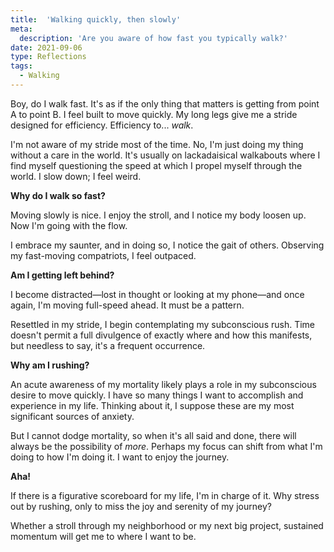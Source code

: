 ```yaml
---
title:  'Walking quickly, then slowly'
meta: 
  description: 'Are you aware of how fast you typically walk?'
date: 2021-09-06
type: Reflections
tags:
  - Walking
---
```


Boy, do I walk fast. It's as if the only thing that matters is getting from point A to point B. I feel built to move quickly. My long legs give me a stride designed for efficiency. Efficiency to... _walk_.  

I'm not aware of my stride most of the time. No, I'm just doing my thing without a care in the world. It's usually on lackadaisical walkabouts where I find myself questioning the speed at which I propel myself through the world. I slow down; I feel weird.  

**Why do I walk so fast?**  

Moving slowly is nice. I enjoy the stroll, and I notice my body loosen up. Now I'm going with the flow.  

I embrace my saunter, and in doing so, I notice the gait of others. Observing my fast-moving compatriots, I feel outpaced.  

**Am I getting left behind?**  

I become distracted—lost in thought or looking at my phone—and once again, I'm moving full-speed ahead. It must be a pattern.  

Resettled in my stride, I begin contemplating my subconscious rush. Time doesn't permit a full divulgence of exactly where and how this manifests, but needless to say, it's a frequent occurrence.  

**Why am I rushing?**  

An acute awareness of my mortality likely plays a role in my subconscious desire to move quickly. I have so many things I want to accomplish and experience in my life. Thinking about it, I suppose these are my most significant sources of anxiety.  

But I cannot dodge mortality, so when it's all said and done, there will always be the possibility of _more_. Perhaps my focus can shift from what I'm doing to how I'm doing it. I want to enjoy the journey.  

**Aha!**  

If there is a figurative scoreboard for my life, I'm in charge of it. Why stress out by rushing, only to miss the joy and serenity of my journey?  

Whether a stroll through my neighborhood or my next big project, sustained momentum will get me to where I want to be.  